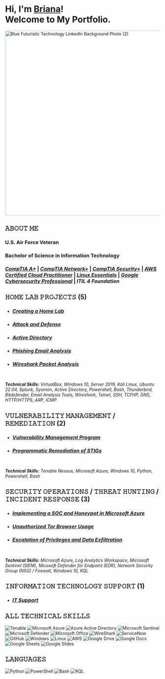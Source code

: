<h1>Hi, I'm <a href="https://www.linkedin.com/in/brianalwillis/">Briana</a>!<br>Welcome to My Portfolio.</h1>

<img width="2000" height="600" alt="Blue Futuristic Technology LinkedIn Background Photo (2)" src="https://github.com/user-attachments/assets/39f05744-86ea-4379-a38a-29a349e6114b" /></br>

## 𝙰𝙱𝙾𝚄𝚃 𝙼𝙴

### U.S. Air Force Veteran
### Bachelor of Science in Information Technology
### [*CompTIA A+*](https://www.credly.com/earner/earned/badge/b053f3c0-6e80-4d2e-bb8c-f8f4f8172a40) | [*CompTIA Network+*](https://www.credly.com/earner/earned/badge/8ca33678-28c0-4119-b5b4-822a320eb803) | [*CompTIA Security+*](https://www.credly.com/earner/earned/badge/da5ce54c-26da-4b7e-849b-182c826863c5) | [*AWS Certified Cloud Practitioner*](https://www.credly.com/earner/earned/badge/6f187de9-6d92-4634-b4a7-d0c02943d1af) | [*Linux Essentials*](https://www.credly.com/earner/earned/badge/043dea14-3383-4b88-86bd-e26f7be1d630) | [*Google Cybersecurity Professional*](https://www.credly.com/earner/earned/badge/bbe5b941-760f-4552-803f-c85c04d2a9c9) | *ITIL 4 Foundation*

## 𝙷𝙾𝙼𝙴 𝙻𝙰𝙱 𝙿𝚁𝙾𝙹𝙴𝙲𝚃𝚂 (5)

- ### [*Creating a Home Lab*](https://github.com/brianalwillis/virtual-home-lab/blob/main/README.md) 
- ### [*Attack and Defense*](https://github.com/brianalwillis/virtual-home-lab/blob/main/attack-defend.md) 
- ### [*Active Directory*](https://github.com/brianalwillis/virtual-home-lab/blob/main/active-directory.md) 
- ### [*Phishing Email Analysis*](https://github.com/brianalwillis/phishing-email-analysis/blob/main/README.md)
- ### [*Wireshark Packet Analysis*](https://github.com/brianalwillis/wireshark-packet-analysis/tree/main)
</br>

***Technical Skills:*** *VirtualBox, Windows 10, Server 2019, Kali Linux, Ubuntu 22.04, Splunk, Sysmon, Active Directory, Powershell, Bash, Thunderbird, Bitdefender, Email Analysis Tools, Wireshark, Telnet, SSH, TCP/IP, DNS, HTTP/HTTPS, ARP, ICMP*

## 𝚅𝚄𝙻𝙽𝙴𝚁𝙰𝙱𝙸𝙻𝙸𝚃𝚈 𝙼𝙰𝙽𝙰𝙶𝙴𝙼𝙴𝙽𝚃 / 𝚁𝙴𝙼𝙴𝙳𝙸𝙰𝚃𝙸𝙾𝙽 (2)

- ### [*Vulnerability Management Program*](https://github.com/brianalwillis/vulnerability-management-program) 
- ### [*Programmatic Remediation of STIGs*](https://github.com/brianalwillis/programmatic-vulnerability-remediation)
</br>

***Technical Skills:*** *Tenable Nessus, Microsoft Azure, Windows 10, Python, Powershell, Bash*

## 𝚂𝙴𝙲𝚄𝚁𝙸𝚃𝚈 𝙾𝙿𝙴𝚁𝙰𝚃𝙸𝙾𝙽𝚂 / 𝚃𝙷𝚁𝙴𝙰𝚃 𝙷𝚄𝙽𝚃𝙸𝙽𝙶 / 𝙸𝙽𝙲𝙸𝙳𝙴𝙽𝚃 𝚁𝙴𝚂𝙿𝙾𝙽𝚂𝙴 (3)

- ### [*Implementing a SOC and Honeypot in Microsoft Azure*](https://github.com/brianalwillis/soc-honeypot/tree/main)
- ### [*Unauthorized Tor Browser Usage*](https://github.com/brianalwillis/threat-hunting-scenario-tor/blob/main/README.md)
- ### [*Escalation of Privileges and Data Exfiltration*](https://github.com/brianalwillis/incident-response-linux/blob/main/README.md)
</br>

***Technical Skills:*** *Microsoft Azure, Log Analytics Workspace, Microsoft Sentinel (SIEM), Micosoft Defender for Endpoint (EDR), Network Security Group (NSG) / Firewall, Windows 10, KQL*

## 𝙸𝙽𝙵𝙾𝚁𝙼𝙰𝚃𝙸𝙾𝙽 𝚃𝙴𝙲𝙷𝙽𝙾𝙻𝙾𝙶𝚈 𝚂𝚄𝙿𝙿𝙾𝚁𝚃 (1)

- ### [*IT Support*](https://docs.google.com/document/d/1WcZ9Qxq9uVz84WpdCy7kYp1DztAs-bsZckTrtxtLlHM/edit?tab=t.0)

## 𝙰𝙻𝙻 𝚃𝙴𝙲𝙷𝙽𝙸𝙲𝙰𝙻 𝚂𝙺𝙸𝙻𝙻𝚂

![Tenable](https://img.shields.io/badge/-Tenable-242B75?style=flat-square&logo=Tenable) 
![Microsoft Azure](https://img.shields.io/badge/-Microsoft_Azure-0078D4?style=flat-square&logo=Microsoft_Azure)
![Azure Active Directory](https://img.shields.io/badge/-Azure_Active_Directory-0b7cdf?style=flat-square&logo=Azure_Active_Directory)
![Microsoft Sentinel](https://img.shields.io/badge/-Microsoft_Sentinel-5cb2f1?style=flat-square&logo=Microsoft_Sentinel)
![Microsoft Defender](https://img.shields.io/badge/-Microsoft_Defender-1087da?style=flat-square&logo=Microsoft_Defender)
![Microsoft Office](https://img.shields.io/badge/-Microsoft_Office_365-7557a4?style=flat-square&logo=Microsoft_Office_365)
![WireShark](https://img.shields.io/badge/-WireShark-8abbd4?style=flat-square&logo=WireShark)
![ServiceNow](https://img.shields.io/badge/-ServiceNow-85b7a4?style=flat-square&logo=ServiceNow)
![GitHub](https://img.shields.io/badge/-GitHub-181717?style=flat-square&logo=github)
![Windows](https://img.shields.io/badge/-Windows-0078d7?style=flat-square&logo=Windows)
![Linux](https://img.shields.io/badge/-Linux-FCC624?style=flat-square&logo=linux&logoColor=black)
![AWS](https://img.shields.io/badge/-AWS-1d242e?style=flat-square&logo=AWS)
![Google Drive](https://img.shields.io/badge/-Google_Drive-4285F4?style=flat-square&logo=GoogleDrive&logoColor=white)
![Google Docs](https://img.shields.io/badge/-Google_Docs-4285F4?style=flat-square&logo=GoogleDocs&logoColor=white)
![Google Sheets](https://img.shields.io/badge/-Google_Sheets-34A853?style=flat-square&logo=GoogleSheets&logoColor=white)
![Google Slides](https://img.shields.io/badge/-Google_Slides-FBBC04?style=flat-square&logo=GoogleSlides&logoColor=black)

## 𝙻𝙰𝙽𝙶𝚄𝙰𝙶𝙴𝚂

![Python](https://img.shields.io/badge/-Python-3776AB?style=flat-square&logo=Python&logoColor=white)
![PowerShell](https://img.shields.io/badge/-Powershell-5793fa?style=flat-square&logo=Powershell)
![Bash](https://img.shields.io/badge/-Bash-4EAA25?style=flat-square&logo=gnubash&logoColor=white)
![KQL](https://img.shields.io/badge/-KQL-36336e?style=flat-square&logo=KQL)
